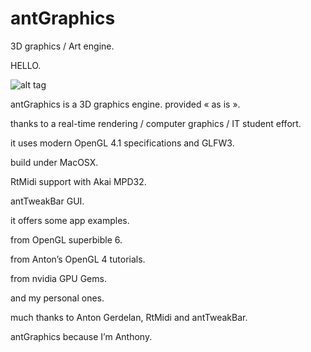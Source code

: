 antGraphics
===========

3D graphics / Art engine.

HELLO.

![alt tag](https://avatars3.githubusercontent.com/u/10116475?v=3&s=460)

antGraphics is a 3D graphics engine. provided « as is ».

thanks to a real-time rendering / computer graphics / IT student effort.

it uses modern OpenGL 4.1 specifications and GLFW3.

build under MacOSX.

RtMidi support with Akai MPD32.

antTweakBar GUI.

it offers some app examples. 

from OpenGL superbible 6.
	
from Anton’s OpenGL 4 tutorials.
	
from nvidia GPU Gems.
	
and my personal ones. 

much thanks to Anton Gerdelan, RtMidi and antTweakBar.

antGraphics because I’m Anthony. 


